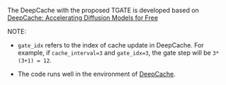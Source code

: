 The DeepCache with the proposed TGATE is developed based on [DeepCache: Accelerating Diffusion Models for Free](https://github.com/horseee/DeepCache) 

NOTE:

* `gate_idx` refers to the index of cache update in DeepCache.
For example, if `cache_interval=3` and `gate_idx=3`, the gate step will be `3*(3+1) = 12`. 

* The code runs well in the environment of [DeepCache](https://github.com/horseee/DeepCache).
